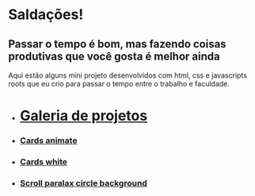 Saldações!
===

Passar o tempo é bom, mas fazendo coisas produtivas que você gosta é melhor ainda
---

Aqui estão alguns mini projeto desenvolvidos com html, css e javascripts roots que eu crio para passar o tempo entre o trabalho e faculdade.

- # [Galeria de projetos](https://emanueldsc.github.io/tricks/)

- ### [Cards animate](https://emanueldsc.github.io/tricks/cards-animate)
- ### [Cards white](https://emanueldsc.github.io/tricks/cards-white)
- ### [Scroll paralax circle background](#)
